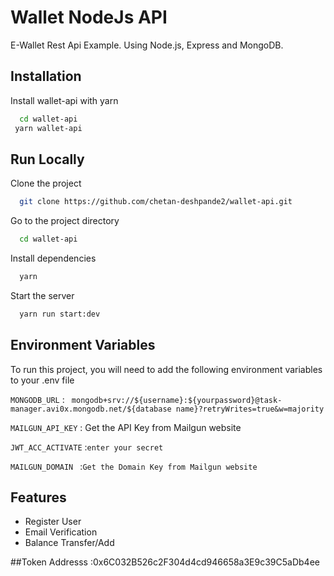 
#  Wallet NodeJs API

E-Wallet Rest Api Example. Using Node.js, Express and MongoDB.





## Installation

Install wallet-api with yarn

```bash
  cd wallet-api
 yarn wallet-api
```
    
## Run Locally

Clone the project

```bash
  git clone https://github.com/chetan-deshpande2/wallet-api.git
```

Go to the project directory

```bash
  cd wallet-api
```

Install dependencies

```bash
  yarn 
```

Start the server

```bash
  yarn run start:dev
```


## Environment Variables

To run this project, you will need to add the following environment variables to your .env file

`MONGODB_URL` : ` mongodb+srv://${username}:${yourpassword}@task-manager.avi0x.mongodb.net/${database name}?retryWrites=true&w=majority`

`MAILGUN_API_KEY` : Get the API Key from Mailgun website

`JWT_ACC_ACTIVATE` :`enter your secret`

`MAILGUN_DOMAIN ` :`Get the Domain Key from Mailgun website`


## Features

- Register User
- Email Verification
- Balance Transfer/Add

##Token Addresss :0x6C032B526c2F304d4cd946658a3E9c39C5aDb4ee 

